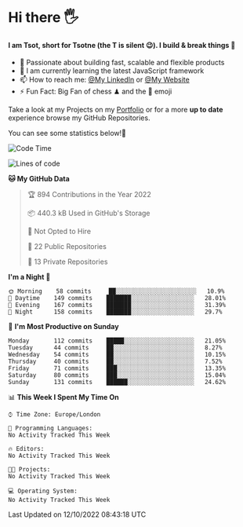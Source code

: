 # Hi there :raised_hand_with_fingers_splayed:
#### I am Tsot, short for Tsotne (the T is silent :wink:). I build & break things :space_invader:
- :telescope: Passionate about building fast, scalable and flexible products
- :seedling: I am currently learning the latest JavaScript framework 
- :mailbox: How to reach me: [@My LinkedIn](https://www.linkedin.com/in/tsotne-gvadzabia/) or [@My Website](https://tsotne.co.uk/contact)
- :zap: Fun Fact: Big Fan of chess ♟ and the 👾 emoji

Take a look at my Projects on my [Portfolio](https://tsotne.co.uk/) or for a more **up to date** experience browse my GitHub Repositories.

You can see some statistics below!:space_invader:
<!--START_SECTION:waka-->
![Code Time](http://img.shields.io/badge/Code%20Time-761%20hrs%202%20mins-blue)

![Lines of code](https://img.shields.io/badge/From%20Hello%20World%20I%27ve%20Written-624%20Thousand%20lines%20of%20code-blue)

**🐱 My GitHub Data** 

> 🏆 894 Contributions in the Year 2022
 > 
> 📦 440.3 kB Used in GitHub's Storage 
 > 
> 🚫 Not Opted to Hire
 > 
> 📜 22 Public Repositories 
 > 
> 🔑 13 Private Repositories  
 > 
**I'm a Night 🦉** 

```text
🌞 Morning    58 commits     ██░░░░░░░░░░░░░░░░░░░░░░░   10.9% 
🌆 Daytime    149 commits    ███████░░░░░░░░░░░░░░░░░░   28.01% 
🌃 Evening    167 commits    ███████░░░░░░░░░░░░░░░░░░   31.39% 
🌙 Night      158 commits    ███████░░░░░░░░░░░░░░░░░░   29.7%

```
📅 **I'm Most Productive on Sunday** 

```text
Monday       112 commits    █████░░░░░░░░░░░░░░░░░░░░   21.05% 
Tuesday      44 commits     ██░░░░░░░░░░░░░░░░░░░░░░░   8.27% 
Wednesday    54 commits     ██░░░░░░░░░░░░░░░░░░░░░░░   10.15% 
Thursday     40 commits     ██░░░░░░░░░░░░░░░░░░░░░░░   7.52% 
Friday       71 commits     ███░░░░░░░░░░░░░░░░░░░░░░   13.35% 
Saturday     80 commits     ███░░░░░░░░░░░░░░░░░░░░░░   15.04% 
Sunday       131 commits    ██████░░░░░░░░░░░░░░░░░░░   24.62%

```


📊 **This Week I Spent My Time On** 

```text
⌚︎ Time Zone: Europe/London

💬 Programming Languages: 
No Activity Tracked This Week

🔥 Editors: 
No Activity Tracked This Week

🐱‍💻 Projects: 
No Activity Tracked This Week

💻 Operating System: 
No Activity Tracked This Week

```


 Last Updated on 12/10/2022 08:43:18 UTC
<!--END_SECTION:waka-->
